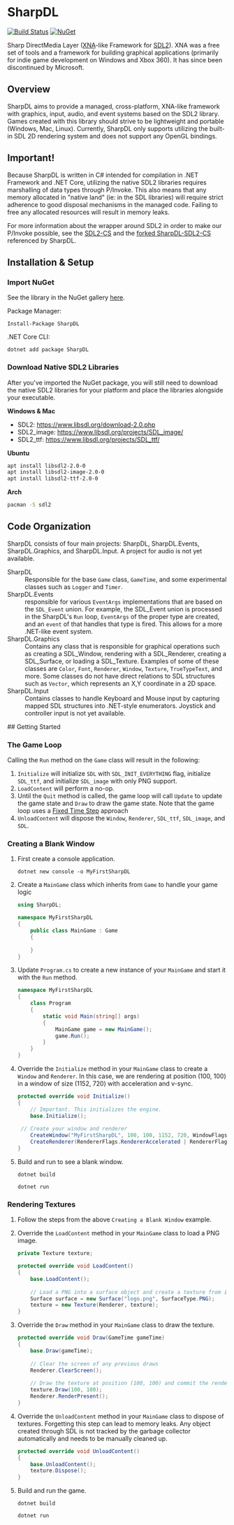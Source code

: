 # SharpDL
[![Build Status](https://dev.azure.com/justinskiles/justinskiles/_apis/build/status/babelshift.SharpDL?branchName=master)](https://dev.azure.com/justinskiles/justinskiles/_build/latest?definitionId=1&branchName=master)
[![NuGet](https://img.shields.io/nuget/v/SharpDL.svg)](https://www.nuget.org/packages/SharpDL)

Sharp DirectMedia Layer ([XNA](https://en.wikipedia.org/wiki/Microsoft_XNA)-like Framework for [SDL2](https://www.libsdl.org/index.php)). XNA was a free set of tools and a framework for building graphical applications (primarily for indie game development on Windows and Xbox 360). It has since been discontinued by Microsoft.

## Overview
SharpDL aims to provide a managed, cross-platform, XNA-like framework with graphics, input, audio, and event systems based on the SDL2 library. Games created with this library should strive to be lightweight and portable (Windows, Mac, Linux). Currently, SharpDL only supports utilizing the built-in SDL 2D rendering system and does not support any OpenGL bindings.

## Important!
Because SharpDL is written in C# intended for compilation in .NET Framework and .NET Core, utilizing the native SDL2 libraries requires marshalling of data types through P/Invoke. This also means that any memory allocated in "native land" (ie: in the SDL libraries) will require strict adherence to good disposal mechanisms in the managed code. Failing to free any allocated resources will result in memory leaks.

For more information about the wrapper around SDL2 in order to make our P/Invoke possible, see the [SDL2-CS](https://github.com/flibitijibibo/SDL2-CS) and the [forked SharpDL-SDL2-CS](https://github.com/babelshift/SDL2-CS) referenced by SharpDL.

## Installation & Setup
### Import NuGet
See the library in the NuGet gallery [here](https://www.nuget.org/packages/SharpDL).

Package Manager:
```
Install-Package SharpDL
```

.NET Core CLI:
```
dotnet add package SharpDL
```

### Download Native SDL2 Libraries
After you've imported the NuGet package, you will still need to download the native SDL2 libraries for your platform and place the libraries alongside your executable.

**Windows & Mac**

- SDL2: https://www.libsdl.org/download-2.0.php
- SDL2_image: https://www.libsdl.org/projects/SDL_image/
- SDL2_ttf: https://www.libsdl.org/projects/SDL_ttf/

**Ubuntu**

```bash
apt install libsdl2-2.0-0
apt install libsdl2-image-2.0-0
apt install libsdl2-ttf-2.0-0
```

**Arch**

```bash
pacman -S sdl2
```

## Code Organization
SharpDL consists of four main projects: SharpDL, SharpDL.Events, SharpDL.Graphics, and SharpDL.Input. A project for audio is not yet available.

<dl>
    <dt>SharpDL</dt>
    <dd>Responsible for the base <code>Game</code> class, <code>GameTime</code>, and some experimental classes such as <code>Logger</code> and <code>Timer</code>.</dd>
    <dt>SharpDL.Events</dt>
    <dd>responsible for various <code>EventArgs</code> implementations that are based on the <code>SDL_Event</code> union. For example, the SDL_Event union is processed in the SharpDL's <code>Run</code> loop, <code>EventArgs</code> of the proper type are created, and an <code>event</code> of that handles that type is fired. This allows for a more .NET-like event system.</dd>
    <dt>SharpDL.Graphics</dt>
    <dd>Contains any class that is responsible for graphical operations such as creating a SDL_Window, rendering with a SDL_Renderer, creating a SDL_Surface, or loading a SDL_Texture. Examples of some of these classes are <code>Color</code>, <code>Font</code>, <code>Renderer</code>, <code>Window</code>, <code>Texture</code>, <code>TrueTypeText</code>, and more. Some classes do not have direct relations to SDL structures such as <code>Vector</code>, which represents an X,Y coordinate in a 2D space.</dd>
    <dt>SharpDL.Input</dt>
    <dd>Contains classes to handle Keyboard and Mouse input by capturing mapped SDL structures into .NET-style enumerators. Joystick and controller input is not yet available.</dd>
</dl>
## Getting Started

### The Game Loop

Calling the `Run` method on the `Game` class will result in the following:

1. `Initialize` will initialize `SDL` with `SDL_INIT_EVERYTHING` flag, initialize `SDL_ttf`, and initialize `SDL_image` with only PNG support.
2. `LoadContent` will perform a no-op.
3. Until the `Quit` method is called, the game loop will call `Update` to update the game state and `Draw` to draw the game state. Note that the game loop uses a [Fixed Time Step](https://gafferongames.com/post/fix_your_timestep/) approach
4. `UnloadContent` will dispose the `Window`, `Renderer`, `SDL_ttf`, `SDL_image`, and `SDL`.

### Creating a Blank Window

1. First create a console application.

   `dotnet new console -o MyFirstSharpDL`

2. Create a `MainGame` class which inherits from `Game` to handle your game logic

   ```c#
   using SharpDL;
   
   namespace MyFirstSharpDL
   {
       public class MainGame : Game
       {
           
       }
   }
   ```

3. Update `Program.cs` to create a new instance of your `MainGame` and start it with the `Run` method.

   ```c#
   namespace MyFirstSharpDL
   {
       class Program
       {
           static void Main(string[] args)
           {
               MainGame game = new MainGame();
               game.Run();
           }
       }
   }
   ```

4. Override the `Initialize` method in your `MainGame` class to create a `Window` and `Renderer`. In this case, we are rendering at position (100, 100) in a window of size (1152, 720) with acceleration and v-sync.

   ```c#
   protected override void Initialize()
   {
       // Important. This initializes the engine.
       base.Initialize();
       
   	// Create your window and renderer
       CreateWindow("MyFirstSharpDL", 100, 100, 1152, 720, WindowFlags.Shown);
       CreateRenderer(RendererFlags.RendererAccelerated | RendererFlags.RendererPresentVSync);
   }
   ```

5. Build and run to see a blank window.

   `dotnet build`

   `dotnet run`

### Rendering Textures

1. Follow the steps from the above `Creating a Blank Window` example.

2. Override the `LoadContent` method in your `MainGame` class to load a PNG image.

   ```c#
   private Texture texture;
   
   protected override void LoadContent()
   {
       base.LoadContent();
       
       // Load a PNG into a surface object and create a texture from it
       Surface surface = new Surface("logo.png", SurfaceType.PNG);
       texture = new Texture(Renderer, texture);
   }
   ```

3. Override the `Draw` method in your `MainGame` class to draw the texture.

   ```c#
   protected override void Draw(GameTime gameTime)
   {
       base.Draw(gameTime);
       
       // Clear the screen of any previous draws
       Renderer.ClearScreen();
       
       // Draw the texture at position (100, 100) and commit the renderer
       texture.Draw(100, 100);
       Renderer.RenderPresent();
   }
   ```

4. Override the `UnloadContent` method in your `MainGame` class to dispose of textures. Forgetting this step can lead to memory leaks. Any object created through SDL is not tracked by the garbage collector automatically and needs to be manually cleaned up.

   ```c#
   protected override void UnloadContent()
   {
       base.UnloadContent();
       texture.Dispose();
   }
   ```

5. Build and run the game.

   `dotnet build`

   `dotnet run`